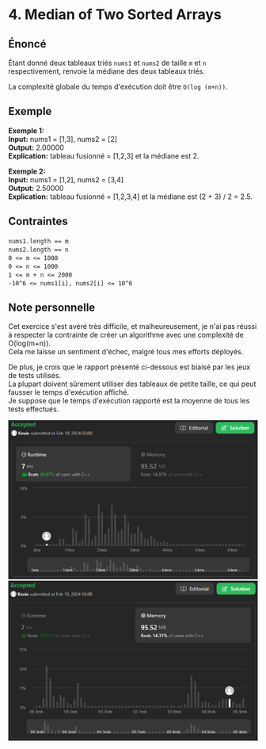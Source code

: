 # 4. Median of Two Sorted Arrays

## Énoncé

Étant donné deux tableaux triés `nums1` et `nums2` de taille `m` et `n` respectivement, renvoie la médiane des deux tableaux triés.

La complexité globale du temps d'exécution doit être `O(log (m+n))`.

## Exemple

**Exemple 1:**  
**Input:** nums1 = [1,3], nums2 = [2]  
**Output:** 2.00000  
**Explication:** tableau fusionné = [1,2,3] et la médiane est 2.

**Exemple 2:**  
**Input:** nums1 = [1,2], nums2 = [3,4]  
**Output:** 2.50000  
**Explication:** tableau fusionné = [1,2,3,4] et la médiane est (2 + 3) / 2 = 2.5.

## Contraintes

`nums1.length == m`  
`nums2.length == n`  
`0 <= m <= 1000`  
`0 <= n <= 1000`  
`1 <= m + n <= 2000`  
`-10^6 <= nums1[i], nums2[i] <= 10^6`

## Note personnelle

Cet exercice s'est avéré très difficile, et malheureusement, je n'ai pas réussi à respecter la contrainte de créer un algorithme avec une complexité de O(log(m+n)).  
Cela me laisse un sentiment d'échec, malgré tous mes efforts déployés.

De plus, je crois que le rapport présenté ci-dessous est biaisé par les jeux de tests utilisés.  
La plupart doivent sûrement utiliser des tableaux de petite taille, ce qui peut fausser le temps d'exécution affiché.  
Je suppose que le temps d'exécution rapporté est la moyenne de tous les tests effectués.

<img src="../imgs/0004-runtime.png"/>
<img src="../imgs/0004-memory.png"/>
